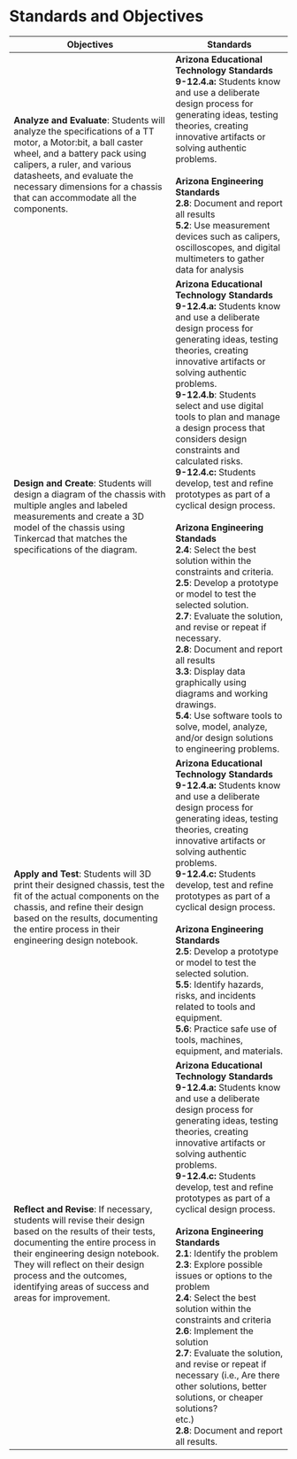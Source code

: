# Standards and Objectives



| Objectives                                                   | Standards                                                    |
| ------------------------------------------------------------ | ------------------------------------------------------------ |
| **Analyze and Evaluate**: Students will analyze the specifications of a TT motor, a Motor:bit, a ball caster wheel, and a battery pack using calipers, a ruler, and various datasheets, and evaluate the necessary dimensions for a chassis that can accommodate all the components. | **Arizona Educational Technology Standards**<br />**9-12.4.a:** Students know and use a deliberate design process for generating ideas, testing theories, creating innovative artifacts or solving authentic problems.<br /><br />**Arizona Engineering Standards**<br />**2.8**: Document and report all results<br />**5.2**: Use measurement devices such as calipers, oscilloscopes, and digital multimeters to gather data for analysis |
| **Design and Create**: Students will design a diagram of the chassis with multiple angles and labeled measurements and create a 3D model of the chassis using Tinkercad that matches the specifications of the diagram. | **Arizona Educational Technology Standards**<br />**9-12.4.a:** Students know and use a deliberate design process for generating ideas, testing theories, creating innovative artifacts or solving authentic problems.<br />**9-12.4.b**: Students select and use digital tools to plan and manage a design process that considers design constraints and calculated risks.<br />**9-12.4.c:** Students develop, test and refine prototypes as part of a cyclical design process.<br /><br />**Arizona Engineering Standads**<br />**2.4**: Select the best solution within the constraints and criteria.<br />**2.5**: Develop a prototype or model to test the selected solution.<br />**2.7**: Evaluate the solution, and revise or repeat if necessary.<br />**2.8**: Document and report all results<br />**3.3**: Display data graphically using diagrams and working drawings.<br />**5.4**: Use software tools to solve, model, analyze, and/or design solutions to engineering problems. |
| **Apply and Test**: Students will 3D print their designed chassis, test the fit of the actual components on the chassis, and refine their design based on the results, documenting the entire process in their engineering design notebook. | **Arizona Educational Technology Standards**<br />**9-12.4.a:** Students know and use a deliberate design process for generating ideas, testing theories, creating innovative artifacts or solving authentic problems.<br />**9-12.4.c:** Students develop, test and refine prototypes as part of a cyclical design process.<br /><br />**Arizona Engineering Standards**<br />**2.5**: Develop a prototype or model to test the selected solution.<br />**5.5**: Identify hazards, risks, and incidents related to tools and equipment.<br />**5.6**: Practice safe use of tools, machines, equipment, and materials. |
| **Reflect and Revise**: If necessary, students will revise their design based on the results of their tests, documenting the entire process in their engineering design notebook. They will reflect on their design process and the outcomes, identifying areas of success and areas for improvement. | **Arizona Educational Technology Standards**<br />**9-12.4.a:** Students know and use a deliberate design process for generating ideas, testing theories, creating innovative artifacts or solving authentic problems.<br />**9-12.4.c:** Students develop, test and refine prototypes as part of a cyclical design process.<br /><br />**Arizona Engineering Standards**<br />**2.1**: Identify the problem<br />**2.3**: Explore possible issues or options to the problem<br/>**2.4**: Select the best solution within the constraints and criteria<br />**2.6**: Implement the solution<br/>**2.7**: Evaluate the solution, and revise or repeat if necessary (i.e., Are there other solutions, better solutions, or cheaper solutions?<br/>etc.)<br/>**2.8**: Document and report all results. |

